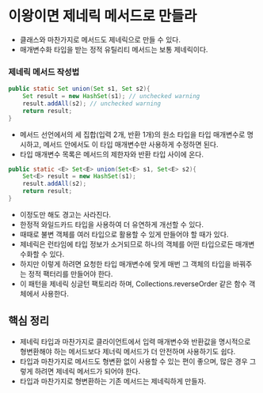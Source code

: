 # 이왕이면 제네릭 메서드로 만들라

- 클래스와 마찬가지로 메서드도 제네릭으로 만들 수 있다.
- 매개변수화 타입을 받는 정적 유틸리티 메서드는 보통 제네릭이다.

### 제네릭 메서드 작성법

```java
public static Set union(Set s1, Set s2){
    Set result = new HashSet(s1); // unchecked warning
    result.addAll(s2); // unchecked warning
    return result;
}
```
- 메서드 선언에서의 세 집합(입력 2개, 반환 1개)의 원소 타입을 타입 매개변수로 명시하고, 메서드 안에서도 이 타입 매개변수만
사용하게 수정하면 된다.
- 타입 매개변수 목록은 메서드의 제한자와 반환 타입 사이에 온다.
```java
public static <E> Set<E> union(Set<E> s1, Set<E> s2){
    Set<E> result = new HashSet(s1);
    result.addAll(s2);
    return result;
}
```
- 이정도만 해도 경고는 사라진다.
- 한정적 와일드카드 타입을 사용하여 더 유연하게 개선할 수 있다.
- 때때로 불변 객체를 여러 타입으로 활용할 수 있게 만들어야 할 때가 있다.
- 제네릭은 런타임에 타입 정보가 소거되므로 하나의 객체를 어떤 타입으로든 매개변수화할 수 있다.
- 하지만 이렇게 하려면 요청한 타입 매개변수에 맞게 매번 그 객체의 타입을 바꿔주는 정적 팩터리를 만들어야 한다.
- 이 패턴을 제네릭 싱글턴 팩토리라 하며, Collections.reverseOrder 같은 함수 객체에서 사용한다.

## 핵심 정리

- 제네릭 타입과 마찬가지로 클라이언트에서 입력 매개변수와 반환값을 명시적으로 형변환해야 하는 메서드보다
제너릭 메서드가 더 안전하며 사용하기도 쉽다.
- 타입과 마찬가지로 메서드도 형변환 없이 사용할 수 있는 편이 좋으며, 많은 경우 그렇게 하려면 제네릭 메서드가 되어야 한다.
- 타입과 마찬가지로 형변환하는 기존 메서드는 제네릭하게 만들자.